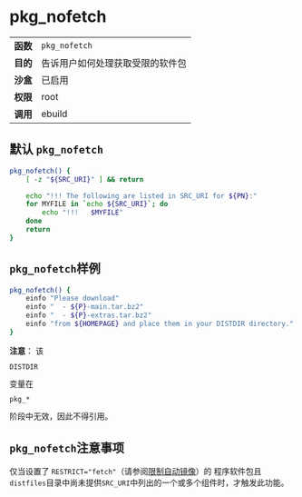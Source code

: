 # pkg_nofetch

|          |                                  |
| :------- | :------------------------------- |
| **函数** | `pkg_nofetch`                    |
| **目的** | 告诉用户如何处理获取受限的软件包 |
| **沙盒** | 已启用                           |
| **权限** | root                             |
| **调用** | ebuild                           |

## 默认 `pkg_nofetch`

```bash
pkg_nofetch() {
	[ -z "${SRC_URI}" ] && return

	echo "!!! The following are listed in SRC_URI for ${PN}:"
	for MYFILE in `echo ${SRC_URI}`; do
		echo "!!!   $MYFILE"
	done
	return
}
```

## `pkg_nofetch`样例

```bash
pkg_nofetch() {
	einfo "Please download"
	einfo "  - ${P}-main.tar.bz2"
	einfo "  - ${P}-extras.tar.bz2"
	einfo "from ${HOMEPAGE} and place them in your DISTDIR directory."
}
```

<div class="alert alert-note">
<b>注意</b>： 该<code><pre>DISTDIR</pre></code>变量在<code><pre>pkg_*</pre></code>阶段中无效，因此不得引用。
</div>

## `pkg_nofetch`注意事项

仅当设置了 `RESTRICT="fetch"`（请参阅[限制自动镜像](./../../general-concepts/mirrors.md)）的 程序软件包且`distfiles`目录中尚未提供`SRC_URI`中列出的一个或多个组件时，才触发此功能。
